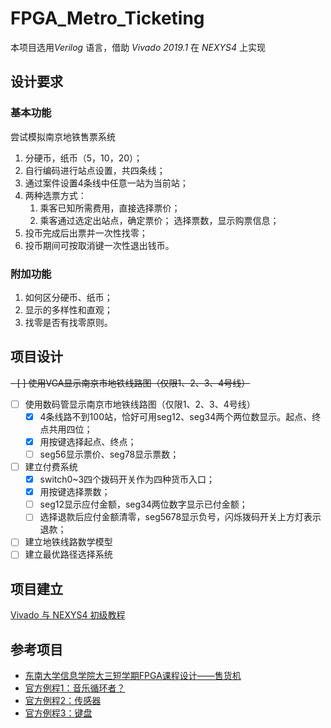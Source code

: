 # FPGA_Metro_Ticketing
本项目选用*Verilog* 语言，借助 *Vivado 2019.1* 在 *NEXYS4* 上实现

## 设计要求
### 基本功能
尝试模拟南京地铁售票系统
1.  分硬币，纸币（5，10，20）；
2.  自行编码进行站点设置，共四条线；
3.  通过案件设置4条线中任意一站为当前站；
4.  两种选票方式：
    1.  乘客已知所需费用，直接选择票价；
    2.  乘客通过选定出站点，确定票价；
    选择票数，显示购票信息；
5.  投币完成后出票并一次性找零；
6.  投币期间可按取消键一次性退出钱币。

### 附加功能
1.  如何区分硬币、纸币；
2.  显示的多样性和直观；
3.  找零是否有找零原则。

## 项目设计
~~- [ ] 使用VGA显示南京市地铁线路图（仅限1、2、3、4号线）~~
- [ ] 使用数码管显示南京市地铁线路图（仅限1、2、3、4号线）
  - [x] 4条线路不到100站，恰好可用seg12、seg34两个两位数显示。起点、终点共用四位；
  - [x] 用按键选择起点、终点；
  - [ ] seg56显示票价、seg78显示票数；
- [ ] 建立付费系统
  - [x] switch0~3四个拨码开关作为四种货币入口；
  - [x] 用按键选择票数；
  - [ ] seg12显示应付金额，seg34两位数字显示已付金额；
  - [ ] 选择退款后应付金额清零，seg5678显示负号，闪烁拨码开关上方灯表示退款；
- [ ] 建立地铁线路数学模型
- [ ] 建立最优路径选择系统

## 项目建立
[Vivado 与 NEXYS4 初级教程](https://www.instructables.com/id/Simple-Logic-Design-w-Digilent-Nexys-4-Field-Progr/?_ga=2.251523534.955351035.1566793875-532926585.1566119725)



## 参考项目
*   [东南大学信息学院大三短学期FPGA课程设计——售货机](https://github.com/Quzard/FPGA_Vending_Machine)
*   [官方例程1：音乐循环者？](https://github.com/Digilent/Nexys-4-DDR-Music-Looper)
*   [官方例程2：传感器](https://github.com/Digilent/Nexys-4-DDR-XADC)
*   [官方例程3：键盘](https://github.com/Digilent/Nexys-4-DDR-Keyboard)
